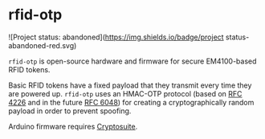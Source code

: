rfid-otp
========

![Project status: abandoned](https://img.shields.io/badge/project status-abandoned-red.svg)

`rfid-otp` is open-source hardware and firmware for secure EM4100-based RFID tokens.

Basic RFID tokens have a fixed payload that they transmit every time they are powered up. `rfid-otp` uses an HMAC-OTP protocol (based on [RFC 4226](http://tools.ietf.org/html/rfc4226) and in the future [RFC 6048](http://tools.ietf.org/html/rfc6238)) for creating a cryptographically random payload in order to prevent spoofing.

Arduino firmware requires [Cryptosuite](https://github.com/jkiv/Cryptosuite).
